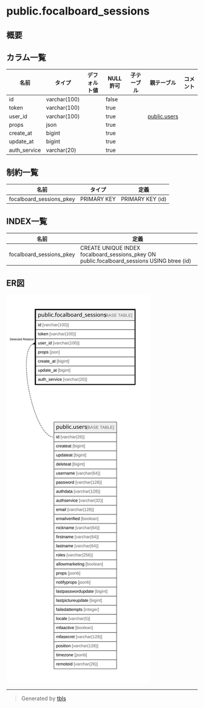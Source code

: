 # public.focalboard_sessions

## 概要

## カラム一覧

| 名前           | タイプ          | デフォルト値       | NULL許可   | 子テーブル      | 親テーブル                           | コメント     |
| ------------ | ------------ | ------------ | -------- | ---------- | ------------------------------- | -------- |
| id           | varchar(100) |              | false    |            |                                 |          |
| token        | varchar(100) |              | true     |            |                                 |          |
| user_id      | varchar(100) |              | true     |            | [public.users](public.users.md) |          |
| props        | json         |              | true     |            |                                 |          |
| create_at    | bigint       |              | true     |            |                                 |          |
| update_at    | bigint       |              | true     |            |                                 |          |
| auth_service | varchar(20)  |              | true     |            |                                 |          |

## 制約一覧

| 名前                       | タイプ         | 定義               |
| ------------------------ | ----------- | ---------------- |
| focalboard_sessions_pkey | PRIMARY KEY | PRIMARY KEY (id) |

## INDEX一覧

| 名前                       | 定義                                                                                          |
| ------------------------ | ------------------------------------------------------------------------------------------- |
| focalboard_sessions_pkey | CREATE UNIQUE INDEX focalboard_sessions_pkey ON public.focalboard_sessions USING btree (id) |

## ER図

![er](public.focalboard_sessions.svg)

---

> Generated by [tbls](https://github.com/k1LoW/tbls)
